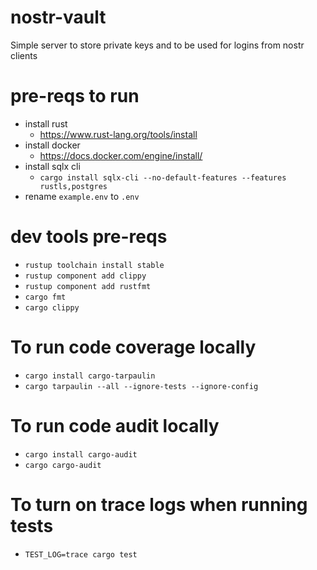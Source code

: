 # nostr-vault
Simple server to store private keys and to be used for logins from nostr clients


# pre-reqs to run
* install rust
    - https://www.rust-lang.org/tools/install
* install docker
    - https://docs.docker.com/engine/install/
* install sqlx cli
    - `cargo install sqlx-cli --no-default-features --features rustls,postgres`
* rename `example.env` to `.env`

# dev tools pre-reqs
* `rustup toolchain install stable`
* `rustup component add clippy`
* `rustup component add rustfmt`
* `cargo fmt`
* `cargo clippy`

# To run code coverage locally
* `cargo install cargo-tarpaulin`
* `cargo tarpaulin --all --ignore-tests --ignore-config`

# To run code audit locally
* `cargo install cargo-audit`
* `cargo cargo-audit`

# To turn on trace logs when running tests
* `TEST_LOG=trace cargo test`